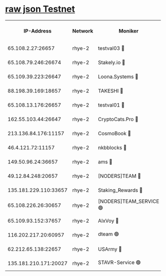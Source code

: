 
[raw json Testnet](https://rpc-check.quickt.stavr.tech/quickt/rpc-quickt-result.json)
=


<table><tr><th>IP-Address</th><th>Network</th><th>Moniker</th><th>Latest Block Height</th><th>Earliest Block Height</th><th>Catching Up</th><th>Tx Index</th><th>Voting Power</th><th>Scan Time</th></tr><tr><td>65.108.2.27:26657</td><td>rhye-2</td><td>testval03 🔴</td><td>1154541</td><td>1</td><td>False</td><td>on</td><td>11002050</td><td>2024-03-08T08:16:24.840548167UTC</td></tr><tr><td>65.108.79.246:26674</td><td>rhye-2</td><td>Stakely.io 🔴</td><td>1154541</td><td>1</td><td>False</td><td>on</td><td>10010</td><td>2024-03-08T08:16:25.151069903UTC</td></tr><tr><td>65.109.39.223:26647</td><td>rhye-2</td><td>Loona.Systems 🔴</td><td>1154542</td><td>1</td><td>False</td><td>off</td><td>86949</td><td>2024-03-08T08:16:30.141126002UTC</td></tr><tr><td>88.198.39.169:18657</td><td>rhye-2</td><td>TAKESHI 🔴</td><td>1154542</td><td>1</td><td>False</td><td>off</td><td>40542</td><td>2024-03-08T08:16:30.636432081UTC</td></tr><tr><td>65.108.13.176:26657</td><td>rhye-2</td><td>testval01 🔴</td><td>1154542</td><td>1</td><td>False</td><td>on</td><td>13082010</td><td>2024-03-08T08:16:31.260246864UTC</td></tr><tr><td>162.55.103.44:26647</td><td>rhye-2</td><td>CryptoCats.Pro 🔴</td><td>1154547</td><td>1</td><td>False</td><td>off</td><td>9999</td><td>2024-03-08T08:17:03.202172881UTC</td></tr><tr><td>213.136.84.176:11157</td><td>rhye-2</td><td>CosmoBook 🔴</td><td>1154546</td><td>65301</td><td>False</td><td>off</td><td>1520417</td><td>2024-03-08T08:16:56.879576008UTC</td></tr><tr><td>46.4.121.72:11157</td><td>rhye-2</td><td>nkbblocks 🔴</td><td>1154540</td><td>70101</td><td>False</td><td>off</td><td>81084</td><td>2024-03-08T08:16:17.759022412UTC</td></tr><tr><td>149.50.96.24:36657</td><td>rhye-2</td><td>ams 🔴</td><td>1154544</td><td>133501</td><td>False</td><td>on</td><td>10732</td><td>2024-03-08T08:16:46.407587696UTC</td></tr><tr><td>49.12.84.248:20657</td><td>rhye-2</td><td>[NODERS]TEAM 🔴</td><td>1154544</td><td>146001</td><td>False</td><td>on</td><td>59690</td><td>2024-03-08T08:16:44.056881269UTC</td></tr><tr><td>135.181.229.110:33657</td><td>rhye-2</td><td>Staking_Rewards 🔴</td><td>1154542</td><td>149101</td><td>False</td><td>on</td><td>9900</td><td>2024-03-08T08:16:30.445213560UTC</td></tr><tr><td>65.108.226.26:30657</td><td>rhye-2</td><td>[NODERS]TEAM_SERVICE 🟢</td><td>1154542</td><td>241501</td><td>False</td><td>on</td><td>0</td><td>2024-03-08T08:16:30.930652788UTC</td></tr><tr><td>65.109.93.152:37657</td><td>rhye-2</td><td>AlxVoy 🔴</td><td>1154540</td><td>315173</td><td>False</td><td>on</td><td>150351</td><td>2024-03-08T08:16:22.194770922UTC</td></tr><tr><td>116.202.217.20:60957</td><td>rhye-2</td><td>dteam 🟢</td><td>1154541</td><td>421794</td><td>False</td><td>on</td><td>0</td><td>2024-03-08T08:16:27.763708463UTC</td></tr><tr><td>62.212.65.138:22657</td><td>rhye-2</td><td>USArmy 🔴</td><td>1129000</td><td>1102501</td><td>False</td><td>on</td><td>58774</td><td>2024-03-08T08:16:24.538338287UTC</td></tr><tr><td>135.181.210.171:20027</td><td>rhye-2</td><td>STAVR-Service 🟢</td><td>1154543</td><td>1153501</td><td>False</td><td>on</td><td>0</td><td>2024-03-08T08:16:41.762717964UTC</td></tr></table>